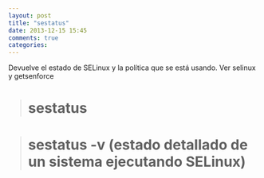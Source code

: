 ```yaml
---
layout: post
title: "sestatus"
date: 2013-12-15 15:45
comments: true
categories: 
---
```

Devuelve el estado de SELinux y la política que se está usando. Ver selinux y getsenforce

># sestatus

># sestatus -v (estado detallado de un sistema ejecutando SELinux)

